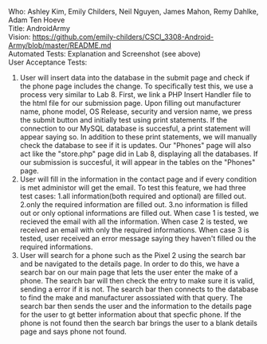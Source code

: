 
Who: Ashley Kim, Emily Childers, Neil Nguyen, James Mahon, Remy Dahlke, Adam Ten Hoeve <br />
Title: AndroidArmy <br />
Vision: https://github.com/emily-childers/CSCI_3308-Android-Army/blob/master/README.md <br />
Automated Tests: Explanation and Screenshot (see above) <br />
User Acceptance Tests: 
1. User will insert data into the database in the submit page and check if the phone page includes the change. To specifically test this, we use a process very similar to Lab 8. First, we link a PHP Insert Handler file to the html file for our submission page. Upon filling out manufacturer name, phone model, OS Release, security and version name, we press the submit button and initially test using print statements. If the connection to our MySQL database is succesful, a print statement will appear saying so. In addition to these print statements, we will manually check the database to see if it is updates. Our "Phones" page will also act like the "store.php" page did in Lab 8, displaying all the databases. If our submission is succesful, it will appear in the tables on the "Phones" page. <br />
2. User will fill in the information in the contact page and if every condition is met administor will get the email. To test this feature, we had three test cases: 1.all information(both required and optional) are filled out. 2.only the required information are filled out. 3.no information is filled out or only optional informations are filled out. When case 1 is tested, we recieved the email with all the information. When case 2 is tested, we received an email with only the required informations. When case 3 is tested, user received an error message saying they haven't filled ou the required informations. <br />
3. User will search for a phone such as the Pixel 2 using the search bar and be navigated to the details page. In order to do this, we have a search bar on our main page that lets the user enter the make of a phone. The search bar will then check the entry to make sure it is valid, sending a error if it is not. The search bar then connects to the database to find the make and manufacturer assossiated with that query. The search bar then sends the user and the information to the details page for the user to gt better information about that specfic phone. If the phone is not found then the search bar brings the user to a blank details page and says phone not found. <br />
